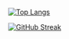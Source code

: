 [![Top Langs](https://github-readme-stats.vercel.app/api/top-langs/?username=rakaso598&layout=compact&theme=dark)](https://github.com/anuraghazra/github-readme-stats)

[![GitHub Streak](https://streak-stats.demolab.com/?user=YOUR_USERNAME&theme=dark)](https://git.io/streak-stats)
